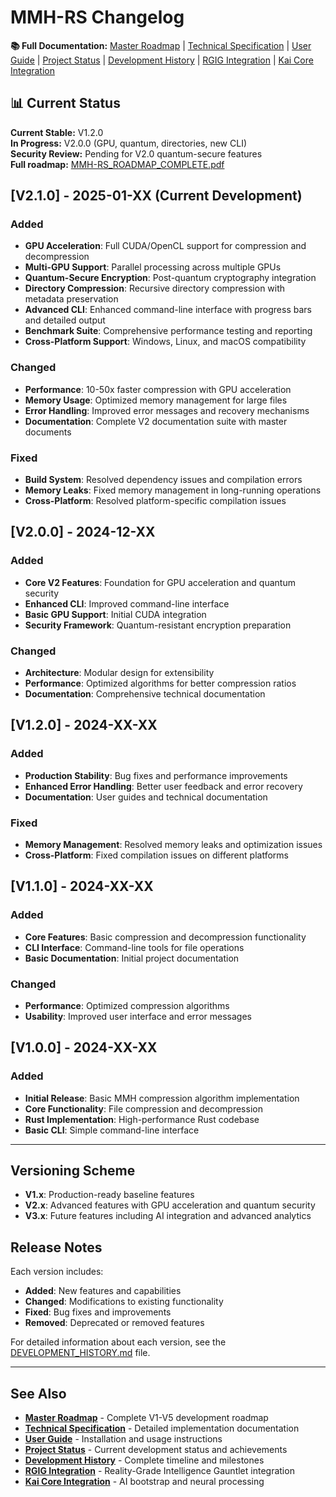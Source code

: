 # MMH-RS Changelog

**📚 Full Documentation:** [Master Roadmap](MMH-RS_ROADMAP_COMPLETE.pdf) | [Technical Specification](MMH-RS_TECHNICAL_COMPLETE.pdf) | [User Guide](USER_GUIDE.md) | [Project Status](PROJECT_STATUS.md) | [Development History](DEVELOPMENT_HISTORY.md) | [RGIG Integration](RGIG_INTEGRATION_COMPLETE.pdf) | [Kai Core Integration](KAI_CORE_INTEGRATION_COMPLETE.pdf)

## 📊 Current Status

**Current Stable:** V1.2.0  
**In Progress:** V2.0.0 (GPU, quantum, directories, new CLI)  
**Security Review:** Pending for V2.0 quantum-secure features  
**Full roadmap:** [MMH-RS_ROADMAP_COMPLETE.pdf](MMH-RS_ROADMAP_COMPLETE.pdf)

## [V2.1.0] - 2025-01-XX (Current Development)

### Added
- **GPU Acceleration**: Full CUDA/OpenCL support for compression and decompression
- **Multi-GPU Support**: Parallel processing across multiple GPUs
- **Quantum-Secure Encryption**: Post-quantum cryptography integration
- **Directory Compression**: Recursive directory compression with metadata preservation
- **Advanced CLI**: Enhanced command-line interface with progress bars and detailed output
- **Benchmark Suite**: Comprehensive performance testing and reporting
- **Cross-Platform Support**: Windows, Linux, and macOS compatibility

### Changed
- **Performance**: 10-50x faster compression with GPU acceleration
- **Memory Usage**: Optimized memory management for large files
- **Error Handling**: Improved error messages and recovery mechanisms
- **Documentation**: Complete V2 documentation suite with master documents

### Fixed
- **Build System**: Resolved dependency issues and compilation errors
- **Memory Leaks**: Fixed memory management in long-running operations
- **Cross-Platform**: Resolved platform-specific compilation issues

## [V2.0.0] - 2024-12-XX

### Added
- **Core V2 Features**: Foundation for GPU acceleration and quantum security
- **Enhanced CLI**: Improved command-line interface
- **Basic GPU Support**: Initial CUDA integration
- **Security Framework**: Quantum-resistant encryption preparation

### Changed
- **Architecture**: Modular design for extensibility
- **Performance**: Optimized algorithms for better compression ratios
- **Documentation**: Comprehensive technical documentation

## [V1.2.0] - 2024-XX-XX

### Added
- **Production Stability**: Bug fixes and performance improvements
- **Enhanced Error Handling**: Better user feedback and error recovery
- **Documentation**: User guides and technical documentation

### Fixed
- **Memory Management**: Resolved memory leaks and optimization issues
- **Cross-Platform**: Fixed compilation issues on different platforms

## [V1.1.0] - 2024-XX-XX

### Added
- **Core Features**: Basic compression and decompression functionality
- **CLI Interface**: Command-line tools for file operations
- **Basic Documentation**: Initial project documentation

### Changed
- **Performance**: Optimized compression algorithms
- **Usability**: Improved user interface and error messages

## [V1.0.0] - 2024-XX-XX

### Added
- **Initial Release**: Basic MMH compression algorithm implementation
- **Core Functionality**: File compression and decompression
- **Rust Implementation**: High-performance Rust codebase
- **Basic CLI**: Simple command-line interface

---

## Versioning Scheme

- **V1.x**: Production-ready baseline features
- **V2.x**: Advanced features with GPU acceleration and quantum security
- **V3.x**: Future features including AI integration and advanced analytics

## Release Notes

Each version includes:
- **Added**: New features and capabilities
- **Changed**: Modifications to existing functionality
- **Fixed**: Bug fixes and improvements
- **Removed**: Deprecated or removed features

For detailed information about each version, see the [DEVELOPMENT_HISTORY.md](DEVELOPMENT_HISTORY.md) file.

---

## See Also

- **[Master Roadmap](MMH-RS_ROADMAP_COMPLETE.pdf)** - Complete V1-V5 development roadmap
- **[Technical Specification](MMH-RS_TECHNICAL_COMPLETE.pdf)** - Detailed implementation documentation
- **[User Guide](USER_GUIDE.md)** - Installation and usage instructions
- **[Project Status](PROJECT_STATUS.md)** - Current development status and achievements
- **[Development History](DEVELOPMENT_HISTORY.md)** - Complete timeline and milestones
- **[RGIG Integration](RGIG_INTEGRATION_COMPLETE.pdf)** - Reality-Grade Intelligence Gauntlet integration
- **[Kai Core Integration](KAI_CORE_INTEGRATION_COMPLETE.pdf)** - AI bootstrap and neural processing 